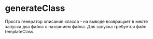 # generateClass
Просто генератор описания класса - на выводе возвращает в месте запуска два файла с названием файла. Для запуска требуется файл templateClass. 
